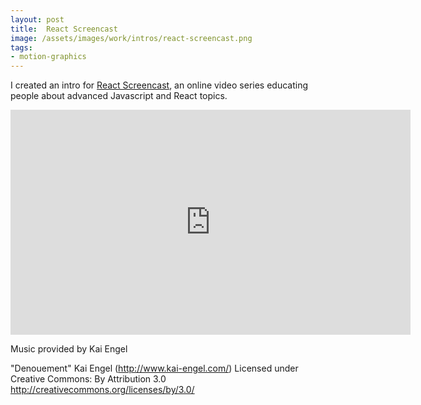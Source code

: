 ```yaml
---
layout: post
title:  React Screencast
image: /assets/images/work/intros/react-screencast.png
tags:
- motion-graphics
---
```

I created an intro for [React Screencast](https://www.reactscreencast.com/), an online video series educating people about advanced Javascript and React topics.

<div class="vid" > <iframe width="640" height="360" src="https://player.vimeo.com/video/218412605" frameborder="0" allowfullscreen></iframe></div>

Music provided by Kai Engel

"Denouement"
Kai Engel (http://www.kai-engel.com/)
Licensed under Creative Commons: By Attribution 3.0
http://creativecommons.org/licenses/by/3.0/